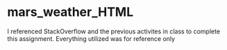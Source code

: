 # mars_weather_HTML

I referenced StackOverflow and the previous activites in class to complete this assignment.  Everything utilized was for reference only 
